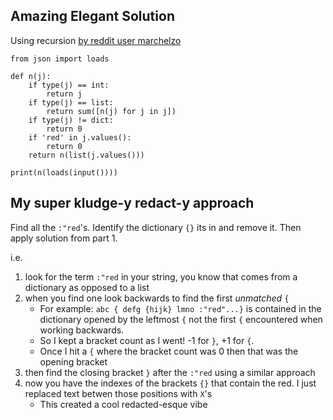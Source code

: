 ## Amazing Elegant Solution
Using recursion [by reddit user marchelzo](https://www.reddit.com/r/adventofcode/comments/3wh73d/day_12_solutions/cxw7oz1?utm_source=share&utm_medium=web2x&context=3)

```
from json import loads

def n(j):
    if type(j) == int:
        return j
    if type(j) == list:
        return sum([n(j) for j in j])
    if type(j) != dict:
        return 0
    if 'red' in j.values():
        return 0
    return n(list(j.values()))

print(n(loads(input())))
```

## My super kludge-y redact-y approach

Find all the `:"red`'s.  Identify the dictionary `{}` its in and remove it.  Then apply solution from part 1.

i.e.

1. look for the term `:"red` in your string, you know that comes from a dictionary as opposed to a list
2. when you find one look backwards to find the first *unmatched* `{`
    - For example: `abc { defg {hijk} lmno :"red"...}` is contained in the dictionary opened by the leftmost `{` not the first `{` encountered when working backwards.
    - So I kept a bracket count as I went!  -1 for `}`, +1 for `{`.
    - Once I hit a `{` where the bracket count was 0 then that was the opening bracket
3. then find the closing bracket `}` after the `:"red` using a similar approach
4. now you have the indexes of the brackets `{}` that contain the red.  I just replaced text betwen those positions with `X`'s 
    - This created a cool redacted-esque vibe
